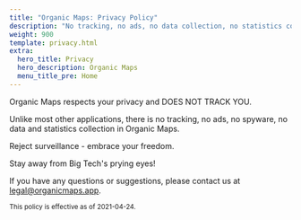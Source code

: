 ```yaml
---
title: "Organic Maps: Privacy Policy"
description: "No tracking, no ads, no data collection, no statistics collection, no spyware"
weight: 900
template: privacy.html
extra:
  hero_title: Privacy
  hero_description: Organic Maps 
  menu_title_pre: Home
---
```


Organic Maps respects your privacy and DOES NOT TRACK YOU.

Unlike most other applications, there is no tracking, no ads, no spyware, no data and statistics collection in Organic Maps.

Reject surveillance - embrace your freedom.

Stay away from Big Tech's prying eyes!

If you have any questions or suggestions, please contact us at [legal@organicmaps.app](mailto:legal@organicmaps.app).

<sub>This policy is effective as of 2021-04-24.</sub>
